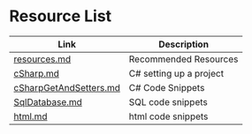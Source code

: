 # Resource List

Link | Description
---|---
 [resources.md](resources.md) | Recommended Resources
 [cSharp.md](cSharp.md) | C# setting up a project
 [cSharpGetAndSetters.md](cSharpGetAndSetters.md) | C# Code Snippets
 [SqlDatabase.md](SqlDatabase.md) | SQL code snippets
 [html.md](html.md) | html code snippets

